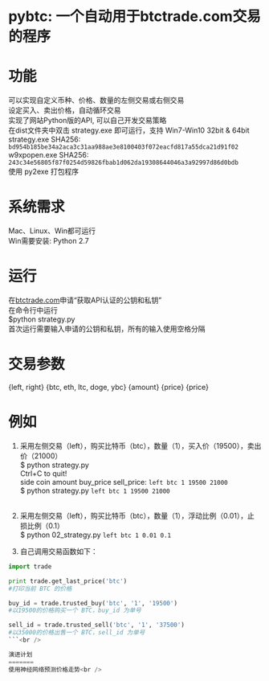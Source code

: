 <h1>pybtc: 一个自动用于btctrade.com交易的程序</hi>

功能
=======
可以实现自定义币种、价格、数量的左侧交易或右侧交易<br />
设定买入、卖出价格，自动循环交易<br />
实现了网站Python版的API, 可以自己开发交易策略<br />
在dist文件夹中双击 strategy.exe 即可运行，支持 Win7-Win10 32bit & 64bit<br />
strategy.exe SHA256: `bd954b185be34a2aca3c31aa988ae3e8100403f072eacfd817a55dca21d91f02`<br />
w9xpopen.exe SHA256: `243c34e56805f87f0254d59826fbab1d062da19308644046a3a92997d86d0bdb`<br />
使用 py2exe 打包程序

系统需求
=======
Mac、Linux、Win都可运行<br />
Win需要安装: Python 2.7<br />

运行
=======
在[btctrade.com](https://www.btctrade.com)申请“获取API认证的公钥和私钥”<br />
在命令行中运行<br />
$python strategy.py<br />
首次运行需要输入申请的公钥和私钥，所有的输入使用空格分隔<br />

交易参数
=======
{left, right} {btc, eth, ltc, doge, ybc} {amount} {price} {price}

例如
=======
1. 采用左侧交易（left），购买比特币（btc），数量（1），买入价（19500），卖出价（21000）<br />
$ python strategy.py<br />Ctrl+C to quit!<br />side coin amount buy_price sell_price: `left btc 1 19500 21000`<br />
$ python strategy.py `left btc 1 19500 21000`<br /><br />

2. 采用左侧交易（left），购买比特币（btc），数量（1），浮动比例（0.01），止损比例（0.1）<br />
$ python 02_strategy.py `left btc 1 0.01 0.1`<br />

3. 自己调用交易函数如下：<br />
```Python
import trade

print trade.get_last_price('btc')
#打印当前 BTC 的价格 

buy_id = trade.trusted_buy('btc', '1', '19500')
#以19500的价格购买一个 BTC，buy_id 为单号

sell_id = trade.trusted_sell('btc', '1', '37500')
#以35000的价格出售一个 BTC，sell_id 为单号
```<br />

演进计划
=======
使用神经网络预测价格走势<br />
